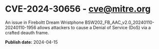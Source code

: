 # CVE-2024-30656 - cve@mitre.org

An issue in Fireboltt Dream Wristphone BSW202_FB_AAC_v2.0_20240110-20240110-1956 allows attackers to cause a Denial of Service (DoS) via a crafted deauth frame.

**Publish date:** 2024-04-15
